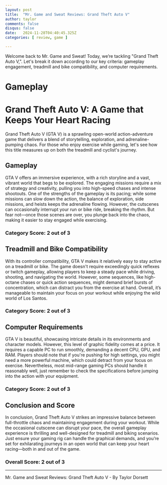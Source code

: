 ```yaml
---
layout: post
title:  "Mr. Game and Sweat Reviews: Grand Theft Auto V"
author: taylor
comments: false
disqus: false
date:   2024-11-28T04:40:45.325Z
categories: [ review, game ]

---
```


Welcome back to Mr. Game and Sweat! Today, we’re tackling "Grand Theft Auto V,". Let's break it down according to our key criteria: gameplay engagement, treadmill and bike compatibility, and computer requirements.

# Gameplay

# Grand Theft Auto V: A Game that Keeps Your Heart Racing

Grand Theft Auto V (GTA V) is a sprawling open-world action-adventure game that delivers a blend of storytelling, exploration, and adrenaline-pumping chaos. For those who enjoy exercise while gaming, let's see how this title measures up on both the treadmill and cyclist's journey.

## Gameplay

GTA V offers an immersive experience, with a rich storyline and a vast, vibrant world that begs to be explored. The engaging missions require a mix of strategy and creativity, pulling you into high-speed chases and intense shootouts. One of the strengths of the gameplay is its pacing; while some missions can slow down the action, the balance of exploration, side missions, and heists keeps the adrenaline flowing. However, the cutscenes can occasionally interrupt your run or bike ride, breaking the rhythm. But fear not—once those scenes are over, you plunge back into the chaos, making it easier to stay engaged while exercising.

### Category Score: 2 out of 3

## Treadmill and Bike Compatibility

With its controller compatibility, GTA V makes it relatively easy to stay active on a treadmill or bike. The game doesn't require exceedingly quick reflexes or twitch gameplay, allowing players to keep a steady pace while driving, shooting, and navigating the world. However, some sequences, like high-octane chases or quick action sequences, might demand brief bursts of concentration, which can distract you from the exercise at hand. Overall, it’s manageable to maintain your focus on your workout while enjoying the wild world of Los Santos.

### Category Score: 2 out of 3

## Computer Requirements

GTA V is beautiful, showcasing intricate details in its environments and character models. However, this level of graphic fidelity comes at a price. It requires a capable PC to run smoothly, demanding a decent CPU, GPU, and RAM. Players should note that if you're pushing for high settings, you might need a more powerful machine, which could detract from your focus on exercise. Nevertheless, most mid-range gaming PCs should handle it reasonably well, just remember to check the specifications before jumping into the action with your equipment.

### Category Score: 2 out of 3

## Conclusion and Score

In conclusion, Grand Theft Auto V strikes an impressive balance between full-throttle chaos and maintaining engagement during your workout. While the occasional cutscene can disrupt your pace, the overall gameplay experience is thrilling and well-designed for treadmill and biking scenarios. Just ensure your gaming rig can handle the graphical demands, and you’re set for exhilarating journeys in an open world that can keep your heart racing—both in and out of the game.

### Overall Score: 2 out of 3

---

Mr. Game and Sweat Reviews: Grand Theft Auto V - By Taylor Dorsett
